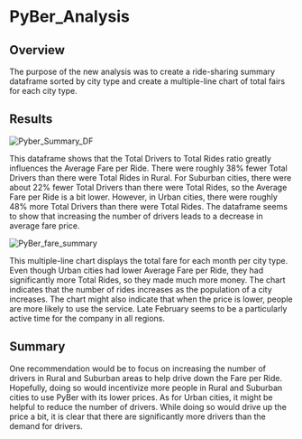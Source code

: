 # PyBer_Analysis

## Overview
The purpose of the new analysis was to create a ride-sharing summary dataframe sorted by city type and create a multiple-line chart of total fairs for each city type.

## Results

![Pyber_Summary_DF](https://user-images.githubusercontent.com/40220871/156865832-37b78ec0-6b43-4a1f-851e-89ad9dc6a2df.png)

This dataframe shows that the Total Drivers to Total Rides ratio greatly influences the Average Fare per Ride. There were roughly 38% fewer Total Drivers than there were Total Rides in Rural. For Suburban cities, there were about 22% fewer Total Drivers than there were Total Rides, so the Average Fare per Ride is a bit lower. However, in Urban cities, there were roughly 48% more Total Drivers than there were Total Rides. The dataframe seems to show that increasing the number of drivers leads to a decrease in average fare price. 

![PyBer_fare_summary](https://user-images.githubusercontent.com/40220871/156864125-916467ce-977f-4428-a24e-64f0f0839247.png)

This multiple-line chart displays the total fare for each month per city type. Even though Urban cities had lower Average Fare per Ride, they had significantly more Total Rides, so they made much more money. The chart indicates that the number of rides increases as the population of a city increases. The chart might also indicate that when the price is lower, people are more likely to use the service. Late February seems to be a particularly active time for the company in all regions.

## Summary

One recommendation would be to focus on increasing the number of drivers in Rural and Suburban areas to help drive down the Fare per Ride. Hopefully, doing so would incentivize more people in Rural and Suburban cities to use PyBer with its lower prices. As for Urban cities, it might be helpful to reduce the number of drivers. While doing so would drive up the price a bit, it is clear that there are significantly more drivers than the demand for drivers.
